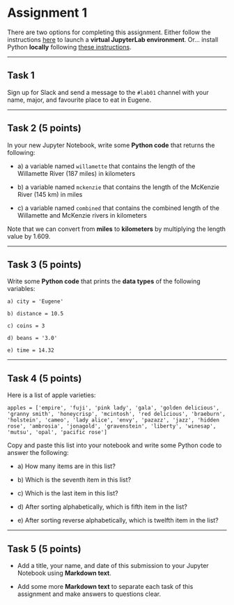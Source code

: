 # Assignment 1

There are two options for completing this assignment. Either follow the instructions [here](../course-info/getting-started.ipynb) to launch a **virtual JupyterLab  environment**. Or... install Python **locally** following [these instructions](../course-info/python.md). 

*****************************
## Task 1

Sign up for Slack and send a message to the `#lab01` channel with your name, major, and favourite place to eat in Eugene. 

*****************************
## Task 2 (5 points)

In your new Jupyter Notebook, write some **Python code** that returns the following:

* a) a variable named `willamette` that contains the length of the Willamette River (187 miles) in kilometers

* b) a variable named `mckenzie` that contains the length of the McKenzie River (145 km) in miles

* c) a variable named `combined` that contains the combined length of the Willamette and McKenzie rivers in kilometers

Note that we can convert from **miles** to **kilometers** by multiplying the length value by 1.609. 

*****************************
## Task 3 (5 points)

Write some **Python code** that prints the **data types** of the following variables:

```
a) city = 'Eugene'

b) distance = 10.5

c) coins = 3

d) beans = '3.0'

e) time = 14.32
```
*****************************
## Task 4 (5 points)

Here is a list of apple varieties:

```
apples = ['empire', 'fuji', 'pink lady', 'gala', 'golden delicious', 'granny smith', 'honeycrisp', 'mcintosh', 'red delicious', 'braeburn', 'holstein', 'cameo', 'lady alice', 'envy', 'pazazz', 'jazz', 'hidden rose', 'ambrosia', 'jonagold', 'gravenstein', 'liberty', 'winesap', 'mutsu', 'opal', 'pacific rose']
```

Copy and paste this list into your notebook and write some Python code to answer the following:

* a) How many items are in this list?

* b) Which is the seventh item in this list?

* c) Which is the last item in this list?

* d) After sorting alphabetically, which is fifth item in the list?

* e) After sorting reverse alphabetically, which is twelfth item in the list? 

*****************************
## Task 5 (5 points)

* Add a title, your name, and date of this submission to your Jupyter Notebook using **Markdown text**.

* Add some more **Markdown text** to separate each task of this assignment and make answers to questions clear.


```{important} Save your notebook to your local course folder and submit assignment (in **.ipynb** format) to Canvas by the deadline.
```






